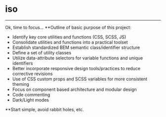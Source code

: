 # iso
---
Ok, time to focus...
**Outline of basic purpose of this project:

- Identify key core utilities and functions (CSS, SCSS, JS)
- Consolidate utilities and functions into a practical toolset
- Establish standardized BEM semantic class/identifier structure
- Define a set of utility classes
- Utilize data-attribute selectors for variable functions and unique identifiers
- Better incorporate responsive design tools/practices to reduce corrective revisions
- Use of CSS custom props and SCSS variables for more consistent theming
- Focus on component based architecture and modular design
- Code commenting
- Dark/Light modes

**Start simple, avoid rabbit holes, etc.